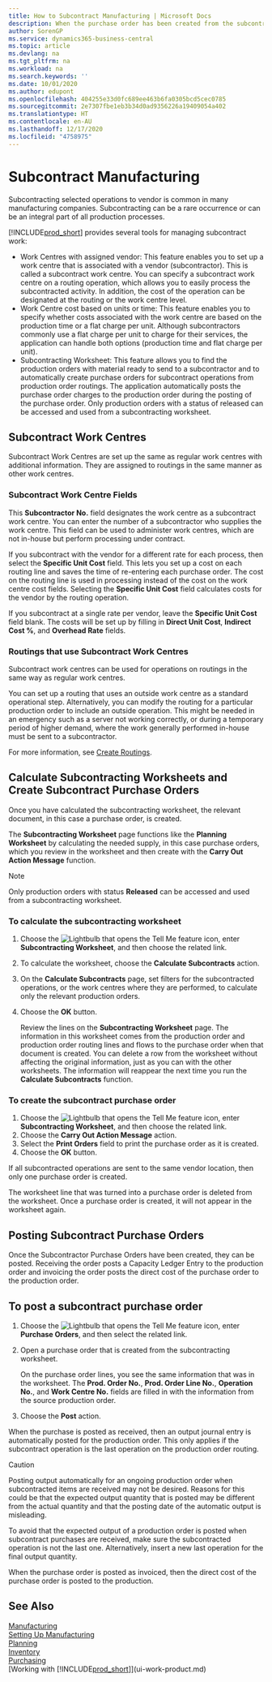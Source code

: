 ```yaml
---
title: How to Subcontract Manufacturing | Microsoft Docs
description: When the purchase order has been created from the subcontractor worksheet, then it can be posted.
author: SorenGP
ms.service: dynamics365-business-central
ms.topic: article
ms.devlang: na
ms.tgt_pltfrm: na
ms.workload: na
ms.search.keywords: ''
ms.date: 10/01/2020
ms.author: edupont
ms.openlocfilehash: 404255e33d0fc689ee463b6fa0305bcd5cec0785
ms.sourcegitcommit: 2e7307fbe1eb3b34d0ad9356226a19409054a402
ms.translationtype: HT
ms.contentlocale: en-AU
ms.lasthandoff: 12/17/2020
ms.locfileid: "4758975"
---
```

# <a name="subcontract-manufacturing"></a>Subcontract Manufacturing
Subcontracting selected operations to vendor is common in many manufacturing companies. Subcontracting can be a rare occurrence or can be an integral part of all production processes.

[!INCLUDE[prod_short](includes/prod_short.md)] provides several tools for managing subcontract work:  

- Work Centres with assigned vendor: This feature enables you to set up a work centre that is associated with a vendor (subcontractor). This is called a subcontract work centre. You can specify a subcontract work centre on a routing operation, which allows you to easily process the subcontracted activity. In addition, the cost of the operation can be designated at the routing or the work centre level.  
- Work Centre cost based on units or time: This feature enables you to specify whether costs associated with the work centre are based on the production time or a flat charge per unit. Although subcontractors commonly use a flat charge per unit to charge for their services, the application can handle both options (production time and flat charge per unit).  
- Subcontracting Worksheet: This feature allows you to find the production orders with material ready to send to a subcontractor and to automatically create purchase orders for subcontract operations from production order routings. The application automatically posts the purchase order charges to the production order during the posting of the purchase order. Only production orders with a status of released can be accessed and used from a subcontracting worksheet.  

## <a name="subcontract-work-centers"></a>Subcontract Work Centres  
Subcontract Work Centres are set up the same as regular work centres with additional information. They are assigned to routings in the same manner as other work centres.  

### <a name="subcontract-work-center-fields"></a>Subcontract Work Centre Fields  
This **Subcontractor No.** field designates the work centre as a subcontract work centre. You can enter the number of a subcontractor who supplies the work centre. This field can be used to administer work centres, which are not in-house but perform processing under contract.  

If you subcontract with the vendor for a different rate for each process, then select the **Specific Unit Cost** field. This lets you set up a cost on each routing line and saves the time of re-entering each purchase order. The cost on the routing line is used in processing instead of the cost on the work centre cost fields. Selecting the **Specific Unit Cost** field calculates costs for the vendor by the routing operation.  

If you subcontract at a single rate per vendor, leave the **Specific Unit Cost** field blank. The costs will be set up by filling in **Direct Unit Cost**, **Indirect Cost %**, and **Overhead Rate** fields.  

### <a name="routings-that-use-subcontract-work-centers"></a>Routings that use Subcontract Work Centres  
Subcontract work centres can be used for operations on routings in the same way as regular work centres.  

You can set up a routing that uses an outside work centre as a standard operational step. Alternatively, you can modify the routing for a particular production order to include an outside operation. This might be needed in an emergency such as a server not working correctly, or during a temporary period of higher demand, where the work generally performed in-house must be sent to a subcontractor.  

For more information, see [Create Routings](production-how-to-create-routings.md).  

## <a name="calculate-subcontracting-worksheets-and-create-subcontract-purchase-orders"></a>Calculate Subcontracting Worksheets and Create Subcontract Purchase Orders  
Once you have calculated the subcontracting worksheet, the relevant document, in this case a purchase order, is created.  

The **Subcontracting Worksheet** page functions like the **Planning Worksheet** by calculating the needed supply, in this case purchase orders, which you review in the worksheet and then create with the **Carry Out Action Message** function.  

> [!NOTE]  
>  Only production orders with status **Released** can be accessed and used from a subcontracting worksheet.  

### <a name="to-calculate-the-subcontracting-worksheet"></a>To calculate the subcontracting worksheet  
1.  Choose the ![Lightbulb that opens the Tell Me feature](media/ui-search/search_small.png "Tell me what you want to do") icon, enter **Subcontracting Worksheet**, and then choose the related link.  
2.  To calculate the worksheet, choose the **Calculate Subcontracts** action.  
3.  On the **Calculate Subcontracts** page, set filters for the subcontracted operations, or the work centres where they are performed, to calculate only the relevant production orders.  
4.  Choose the **OK** button.  

    Review the lines on the **Subcontracting Worksheet** page. The information in this worksheet comes from the production order and production order routing lines and flows to the purchase order when that document is created. You can delete a row from the worksheet without affecting the original information, just as you can with the other worksheets. The information will reappear the next time you run the **Calculate Subcontracts** function.  

### <a name="to-create-the-subcontract-purchase-order"></a>To create the subcontract purchase order  
1.  Choose the ![Lightbulb that opens the Tell Me feature](media/ui-search/search_small.png "Tell me what you want to do") icon, enter **Subcontracting Worksheet**, and then choose the related link.  
2.  Choose the **Carry Out Action Message** action.  
3.  Select the **Print Orders** field to print the purchase order as it is created.  
4.  Choose the **OK** button.  

If all subcontracted operations are sent to the same vendor location, then only one purchase order is created.  

The worksheet line that was turned into a purchase order is deleted from the worksheet. Once a purchase order is created, it will not appear in the worksheet again.  

## <a name="posting-subcontract-purchase-orders"></a>Posting Subcontract Purchase Orders  
Once the Subcontractor Purchase Orders have been created, they can be posted. Receiving the order posts a Capacity Ledger Entry to the production order and invoicing the order posts the direct cost of the purchase order to the production order.  

## <a name="to-post-a-subcontract-purchase-order"></a>To post a subcontract purchase order  
1.  Choose the ![Lightbulb that opens the Tell Me feature](media/ui-search/search_small.png "Tell me what you want to do") icon, enter **Purchase Orders**, and then select the related link.  
2.  Open a purchase order that is created from the subcontracting worksheet.  

    On the purchase order lines, you see the same information that was in the worksheet. The **Prod. Order No.**, **Prod. Order Line No.**, **Operation No.**, and **Work Centre No.** fields are filled in with the information from the source production order.  

3.  Choose the **Post** action.  

When the purchase is posted as received, then an output journal entry is automatically posted for the production order. This only applies if the subcontract operation is the last operation on the production order routing.  

> [!CAUTION]  
>  Posting output automatically for an ongoing production order when subcontracted items are received may not be desired. Reasons for this could be that the expected output quantity that is posted may be different from the actual quantity and that the posting date of the automatic output is misleading.  
>   
>  To avoid that the expected output of a production order is posted when subcontract purchases are received, make sure the subcontracted operation is not the last one. Alternatively, insert a new last operation for the final output quantity.  

When the purchase order is posted as invoiced, then the direct cost of the purchase order is posted to the production.  

## <a name="see-also"></a>See Also  
[Manufacturing](production-manage-manufacturing.md)    
[Setting Up Manufacturing](production-configure-production-processes.md)  
[Planning](production-planning.md)      
[Inventory](inventory-manage-inventory.md)  
[Purchasing](purchasing-manage-purchasing.md)  
[Working with [!INCLUDE[prod_short](includes/prod_short.md)]](ui-work-product.md)
